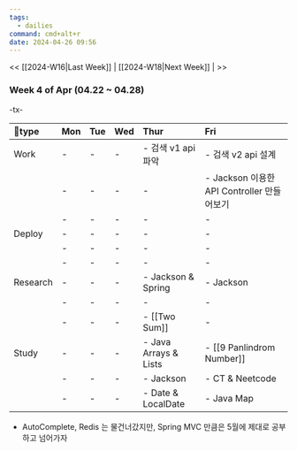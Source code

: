 ```yaml
---
tags:
  - dailies
command: cmd+alt+r
date: 2024-04-26 09:56
---
```

<< [[2024-W16|Last Week]] | [[2024-W18|Next Week]] | >>

### Week 4  of  Apr (04.22  ~ 04.28)

-tx-

| type    | Mon | Tue | Wed | Thur                  | Fri                                |
| :------- | :-- | :-- | :-- | :-------------------- | :--------------------------------- |
| Work     | -   | -   | -   | - 검색 v1 api 파악        | - 검색 v2 api 설계                     |
|          | -   | -   | -   | -                     | - Jackson 이용한 API Controller 만들어보기 |
|          | -   | -   | -   | -                     | -                                  |
| Deploy   | -   | -   | -   | -                     | -                                  |
|          | -   | -   | -   | -                     | -                                  |
|          | -   | -   | -   | -                     | -                                  |
| Research | -   | -   | -   | - Jackson & Spring    | - Jackson                          |
|          | -   | -   | -   | -                     | -                                  |
|          | -   | -   | -   | - [[Two Sum]]         | -                                  |
| Study    | -   | -   | -   | - Java Arrays & Lists | - [[9 Panlindrom Number]]          |
|          | -   | -   | -   | - Jackson             | - CT & Neetcode                    |
|          | -   | -   | -   | - Date & LocalDate    | - Java Map                         |

- AutoComplete, Redis 는 물건너갔지만, Spring MVC 만큼은 5월에 제대로 공부하고 넘어가자
